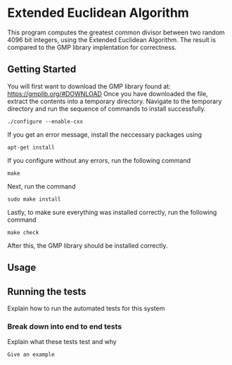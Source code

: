 # Extended Euclidean Algorithm

This program computes the greatest common divisor between two random 4096 bit integers, using the Extended Euclidean Algorithm. The result is compared to the GMP library implentation for correctness. 

## Getting Started

You will first want to download the GMP library found at: https://gmplib.org/#DOWNLOAD
Once you have downloaded the file, extract the contents into a temporary directory.
Navigate to the temporary directory and run the sequence of commands to install successfully.

```
./configure --enable-cxx
```
If you get an error message, install the neccessary packages using 
```
apt-get install
```
If you configure without any errors, run the following command 
```
make
``` 
Next, run the command 
```
sudo make install
```
Lastly, to make sure everything was installed correctly, run the following command 
``` 
make check
```
After this, the GMP library should be installed correctly.

## Usage


## Running the tests

Explain how to run the automated tests for this system

### Break down into end to end tests

Explain what these tests test and why

```
Give an example
```




